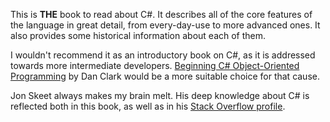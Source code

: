 This is **THE** book to read about C#. It describes all of the core features of the language in great detail, from every-day-use to more advanced ones. It also provides some historical information about each of them.

I wouldn't recommend it as an introductory book on C#, as it is addressed towards more intermediate developers. [Beginning C# Object-Oriented Programming](http://geni.us/beginningcsharp) by Dan Clark would be a more suitable choice for that cause.

Jon Skeet always makes my brain melt. His deep knowledge about C# is reflected both in this book, as well as in his [Stack Overflow profile](http://stackoverflow.com/users/22656/jon-skeet).